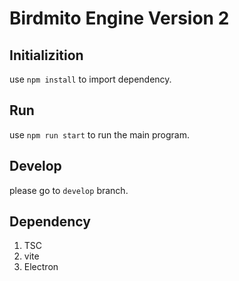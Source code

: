 # Birdmito Engine Version 2
## Initializition
use `npm install` to import dependency.  

## Run
use `npm run start` to run the main program.  

## Develop
please go to `develop` branch.

## Dependency
1. TSC  
2. vite  
3. Electron  